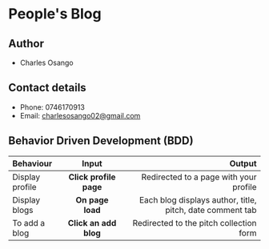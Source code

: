 # People's Blog

## Author
 * Charles Osango

## Contact details
* Phone: 0746170913
* Email: charlesosango02@gmail.com

## Behavior Driven Development (BDD)
| Behaviour | Input | Output |
| :---------------- | :---------------: | ------------------: |
| Display profile | **Click profile page** | Redirected to a page with your profile |
| Display blogs | **On page load** | Each blog displays author, title, pitch, date comment tab |
| To add a blog  | **Click an add blog** | Redirected to the pitch collection form|